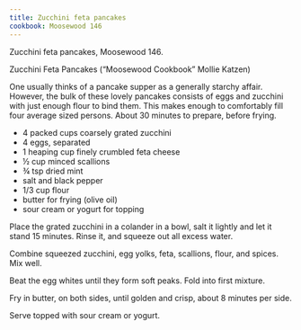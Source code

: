 ```yaml
---
title: Zucchini feta pancakes
cookbook: Moosewood 146
---
```

Zucchini feta pancakes, Moosewood 146.

Zucchini Feta Pancakes (“Moosewood Cookbook” Mollie Katzen)

One usually thinks of a pancake supper as a generally starchy affair.
However, the bulk of these lovely pancakes consists of eggs and
zucchini with just enough flour to bind them. This makes enough to
comfortably fill four average sized persons.  About 30 minutes to
prepare, before frying.

* 4 packed cups coarsely grated zucchini
* 4 eggs, separated
* 1 heaping cup finely crumbled feta cheese
* ½ cup minced scallions
* ¾ tsp dried mint
* salt and black pepper
* 1/3 cup flour
* butter for frying (olive oil)
* sour cream or yogurt for topping

Place the grated zucchini in a colander in a bowl, salt it lightly
and let it stand 15 minutes. Rinse it, and squeeze out all excess
water.

Combine squeezed zucchini, egg yolks, feta, scallions, flour, and spices. Mix well.

Beat the egg whites until they form soft peaks. Fold into first mixture.

Fry in butter, on both sides, until golden and crisp, about 8 minutes per side.

Serve topped with sour cream or yogurt.
